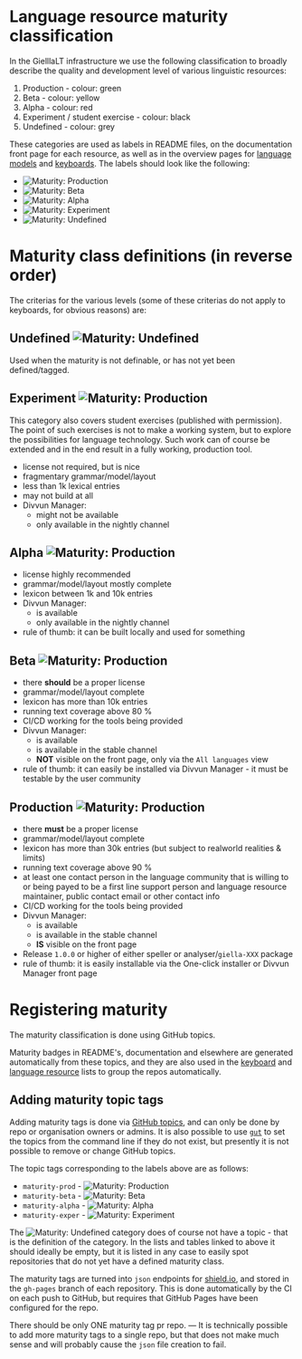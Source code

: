 # Language resource maturity classification

In the GielllaLT infrastructure we use the following classification to broadly describe the quality and development level of various linguistic resources:

1. Production - colour: green
1. Beta - colour: yellow
1. Alpha - colour: red
1. Experiment / student exercise - colour: black
1. Undefined - colour: grey

These categories are used as labels in README files, on the documentation front page for each resource, as well as in the overview pages for [language models](LanguageModels.md) and [keyboards](KeyboardLayouts.md). The labels should look like the following:

* ![Maturity: Production](https://img.shields.io/badge/Maturity-Production-brightgreen.svg)
* ![Maturity: Beta      ](https://img.shields.io/badge/Maturity-Beta-yellow.svg)
* ![Maturity: Alpha     ](https://img.shields.io/badge/Maturity-Alpha-red.svg)
* ![Maturity: Experiment](https://img.shields.io/badge/Maturity-Experiment-black.svg)
* ![Maturity: Undefined ](https://img.shields.io/badge/Maturity-Undefined-lightgrey.svg)

# Maturity class definitions (in reverse order)

The criterias for the various levels (some of these criterias do not apply to keyboards, for obvious reasons) are:

## Undefined ![Maturity: Undefined](https://img.shields.io/badge/Maturity-Undefined-lightgrey.svg)

Used when the maturity is not definable, or has not yet been defined/tagged.

## Experiment ![Maturity: Production](https://img.shields.io/badge/Maturity-Experiment-black.svg)

This category also covers student exercises (published with permission). The point of such exercises is not to make a working system, but to explore the possibilities for language technology. Such work can of course be extended and in the end result in a fully working, production tool.

* license not required, but is nice
* fragmentary grammar/model/layout
* less than 1k lexical entries
* may not build at all
* Divvun Manager:
    * might not be available
    * only available in the nightly channel

## Alpha ![Maturity: Production](https://img.shields.io/badge/Maturity-Alpha-red.svg)

* license highly recommended
* grammar/model/layout mostly complete
* lexicon between 1k and 10k entries
* Divvun Manager:
    * is available
    * only available in the nightly channel
* rule of thumb: it can be built locally and used for something

## Beta ![Maturity: Production](https://img.shields.io/badge/Maturity-Beta-yellow.svg)

* there **should** be a proper license
* grammar/model/layout complete
* lexicon has more than 10k entries
* running text coverage above 80 %
* CI/CD working for the tools being provided
* Divvun Manager:
    * is available
    * is available in the stable channel
    * **NOT** visible on the front page, only via the `All languages` view
* rule of thumb: it can easily be installed via Divvun Manager - it must be testable by the user community

## Production ![Maturity: Production](https://img.shields.io/badge/Maturity-Production-rightgreen.svg)

* there **must** be a proper license
* grammar/model/layout complete
* lexicon has more than 30k entries (but subject to realworld realities & limits)
* running text coverage above 90 %
* at least one contact person in the language community that is willing to or being payed to be a first line support person and language resource maintainer, public contact email or other contact info
* CI/CD working for the tools being provided
* Divvun Manager:
    * is available
    * is available in the stable channel
    * **IS** visible on the front page
* Release `1.0.0` or higher of either speller or analyser/`giella-XXX` package
* rule of thumb: it is easily installable via the One-click installer or Divvun Manager front page

# Registering maturity

The maturity classification is done using GitHub topics.

Maturity badges in README's, documentation and elsewhere are generated automatically from these topics, and they are also used in the [keyboard](keyboards/KeyboardLayouts.md) and [language resource](LanguageModels.md) lists to group the repos automatically.

## Adding maturity topic tags

Adding maturity tags is done via [GitHub topics](https://docs.github.com/en/github/administering-a-repository/managing-repository-settings/classifying-your-repository-with-topics), and can only be done by repo or organisation owners or admins. It is also possible to use [`gut`](https://giellalt.github.io/infra/GutUsageExamples.html#task-9-manage-topics-info) to set the topics from the command line if they do not exist, but presently it is not possible to remove or change GitHub topics.

The topic tags corresponding to the labels above are as follows:

* `maturity-prod`  - ![Maturity: Production](https://img.shields.io/badge/Maturity-Production-brightgreen.svg)
* `maturity-beta`  - ![Maturity: Beta      ](https://img.shields.io/badge/Maturity-Beta-yellow.svg)
* `maturity-alpha` - ![Maturity: Alpha     ](https://img.shields.io/badge/Maturity-Alpha-red.svg)
* `maturity-exper` - ![Maturity: Experiment](https://img.shields.io/badge/Maturity-Experiment-black.svg)

The ![Maturity: Undefined ](https://img.shields.io/badge/Maturity-Undefined-lightgrey.svg) category does of course not have a topic - that is the definition of the category. In the lists and tables linked to above it should ideally be empty, but it is listed in any case to easily spot repositories that do not yet have a defined maturity class.

The maturity tags are turned into `json` endpoints for [shield.io](https://shield.io), and stored in the `gh-pages` branch of each repository. This is done automatically by the CI on each push to GitHub, but requires that GitHub Pages have been configured for the repo.

There should be only ONE maturity tag pr repo. — It is technically possible to add more maturity tags to a single repo, but that does not make much sense and will probably cause the `json` file creation to fail.
